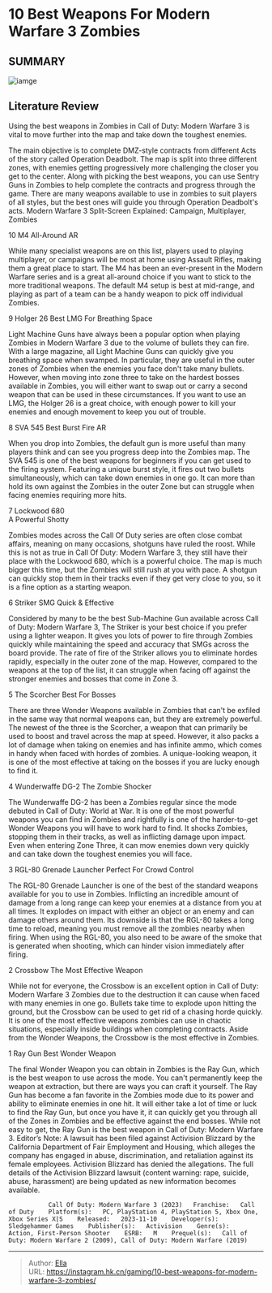 # 10 Best Weapons For Modern Warfare 3 Zombies


## SUMMARY 

![iamge](https://static1.srcdn.com/wordpress/wp-content/uploads/2023/11/_1-10-weapons-to-pack-a-punch-in-modern-warfare-3-zombies.jpg)

## Literature Review

Using the best weapons in Zombies in Call of Duty: Modern Warfare 3 is vital to move further into the map and take down the toughest enemies.





The main objective is to complete DMZ-style contracts from different Acts of the story called Operation Deadbolt. The map is split into three different zones, with enemies getting progressively more challenging the closer you get to the center. Along with picking the best weapons, you can use Sentry Guns in Zombies to help complete the contracts and progress through the game. There are many weapons available to use in zombies to suit players of all styles, but the best ones will guide you through Operation Deadbolt&#39;s acts.
  Modern Warfare 3 Split-Screen Explained: Campaign, Multiplayer, Zombies









 








 10  M4 
All-Around AR


 







While many specialist weapons are on this list, players used to playing multiplayer, or campaigns will be most at home using Assault Rifles, making them a great place to start. The M4 has been an ever-present in the Modern Warfare series and is a great all-around choice if you want to stick to the more traditional weapons. The default M4 setup is best at mid-range, and playing as part of a team can be a handy weapon to pick off individual Zombies.





 9  Holger 26 
Best LMG For Breathing Space
        

Light Machine Guns have always been a popular option when playing Zombies in Modern Warfare 3 due to the volume of bullets they can fire. With a large magazine, all Light Machine Guns can quickly give you breathing space when swamped. In particular, they are useful in the outer zones of Zombies when the enemies you face don&#39;t take many bullets. 
However, when moving into zone three to take on the hardest bosses available in Zombies, you will either want to swap out or carry a second weapon that can be used in these circumstances. If you want to use an LMG, the Holger 26 is a great choice, with enough power to kill your enemies and enough movement to keep you out of trouble.





 8  SVA 545 
Best Burst Fire AR
        

When you drop into Zombies, the default gun is more useful than many players think and can see you progress deep into the Zombies map. The SVA 545 is one of the best weapons for beginners if you can get used to the firing system. Featuring a unique burst style, it fires out two bullets simultaneously, which can take down enemies in one go. It can more than hold its own against the Zombies in the outer Zone but can struggle when facing enemies requiring more hits.





 7  Lockwood 680  
A Powerful Shotty
        

Zombies modes across the Call Of Duty series are often close combat affairs, meaning on many occasions, shotguns have ruled the roost. While this is not as true in Call Of Duty: Modern Warfare 3, they still have their place with the Lockwood 680, which is a powerful choice. The map is much bigger this time, but the Zombies will still rush at you with pace. A shotgun can quickly stop them in their tracks even if they get very close to you, so it is a fine option as a starting weapon.





 6  Striker SMG 
Quick &amp; Effective
        

Considered by many to be the best Sub-Machine Gun available across Call of Duty: Modern Warfare 3, The Striker is your best choice if you prefer using a lighter weapon. It gives you lots of power to fire through Zombies quickly while maintaining the speed and accuracy that SMGs across the board provide. The rate of fire of the Striker allows you to eliminate hordes rapidly, especially in the outer zone of the map. However, compared to the weapons at the top of the list, it can struggle when facing off against the stronger enemies and bosses that come in Zone 3.





 5  The Scorcher 
Best For Bosses
        

There are three Wonder Weapons available in Zombies that can&#39;t be exfiled in the same way that normal weapons can, but they are extremely powerful. The newest of the three is the Scorcher, a weapon that can primarily be used to boost and travel across the map at speed. However, it also packs a lot of damage when taking on enemies and has infinite ammo, which comes in handy when faced with hordes of zombies. A unique-looking weapon, it is one of the most effective at taking on the bosses if you are lucky enough to find it.





 4  Wunderwaffe DG-2 
The Zombie Shocker


 







The Wunderwaffe DG-2 has been a Zombies regular since the mode debuted in Call of Duty: World at War. It is one of the most powerful weapons you can find in Zombies and rightfully is one of the harder-to-get Wonder Weapons you will have to work hard to find. It shocks Zombies, stopping them in their tracks, as well as inflicting damage upon impact. Even when entering Zone Three, it can mow enemies down very quickly and can take down the toughest enemies you will face.





 3  RGL-80 Grenade Launcher 
Perfect For Crowd Control
        

The RGL-80 Grenade Launcher is one of the best of the standard weapons available for you to use in Zombies. Inflicting an incredible amount of damage from a long range can keep your enemies at a distance from you at all times. It explodes on impact with either an object or an enemy and can damage others around them. Its downside is that the RGL-80 takes a long time to reload, meaning you must remove all the zombies nearby when firing. When using the RGL-80, you also need to be aware of the smoke that is generated when shooting, which can hinder vision immediately after firing.





 2  Crossbow 
The Most Effective Weapon
        

While not for everyone, the Crossbow is an excellent option in Call of Duty: Modern Warfare 3 Zombies due to the destruction it can cause when faced with many enemies in one go. Bullets take time to explode upon hitting the ground, but the Crossbow can be used to get rid of a chasing horde quickly. It is one of the most effective weapons zombies can use in chaotic situations, especially inside buildings when completing contracts. Aside from the Wonder Weapons, the Crossbow is the most effective in Zombies.





 1  Ray Gun 
Best Wonder Weapon


 







The final Wonder Weapon you can obtain in Zombies is the Ray Gun, which is the best weapon to use across the mode. You can&#39;t permanently keep the weapon at extraction, but there are ways you can craft it yourself. The Ray Gun has become a fan favorite in the Zombies mode due to its power and ability to eliminate enemies in one hit.
It will either take a lot of time or luck to find the Ray Gun, but once you have it, it can quickly get you through all of the Zones in Zombies and be effective against the end bosses. While not easy to get, the Ray Gun is the best weapon in Call of Duty: Modern Warfare 3.
Editor’s Note: A lawsuit has been filed against Activision Blizzard by the California Department of Fair Employment and Housing, which alleges the company has engaged in abuse, discrimination, and retaliation against its female employees. Activision Blizzard has denied the allegations. The full details of the Activision Blizzard lawsuit (content warning: rape, suicide, abuse, harassment) are being updated as new information becomes available. 

               Call Of Duty: Modern Warfare 3 (2023)   Franchise:   Call of Duty    Platform(s):   PC, PlayStation 4, PlayStation 5, Xbox One, Xbox Series X|S    Released:   2023-11-10    Developer(s):   Sledgehammer Games    Publisher(s):   Activision    Genre(s):   Action, First-Person Shooter    ESRB:   M    Prequel(s):   Call of Duty: Modern Warfare 2 (2009), Call of Duty: Modern Warfare (2019)      

---

> Author: [Ella](https://instagram.hk.cn/)  
> URL: https://instagram.hk.cn/gaming/10-best-weapons-for-modern-warfare-3-zombies/  


